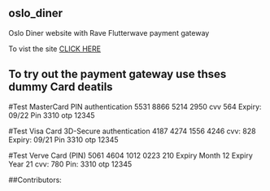 ## oslo_diner
 Oslo Diner website with Rave Flutterwave payment gateway
 
 To vist the site <a href="https://oslo-diner.github.io/oslodiner/">CLICK HERE</a>

## To try out the payment gateway use thses dummy Card deatils 

#Test MasterCard PIN authentication
5531 8866 5214 2950
cvv 564
Expiry: 09/22
Pin 3310
otp 12345

#Test Visa Card 3D-Secure authentication
4187 4274 1556 4246
cvv: 828
Expiry: 09/21
Pin 3310
otp 12345

#Test Verve Card (PIN)
5061 4604 1012 0223 210
Expiry Month 12
Expiry Year 21
cvv: 780
Pin: 3310
otp 12345

##Contributors: 